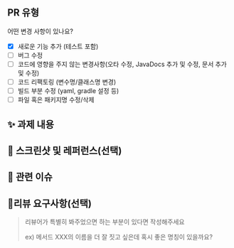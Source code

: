 ## PR 유형

어떤 변경 사항이 있나요?

-   [x] 새로운 기능 추가 (테스트 포함)
-   [ ] 버그 수정
-   [ ] 코드에 영향을 주지 않는 변경사항(오타 수정, JavaDocs 추가 및 수정, 문서 추가 및 수정)
-   [ ] 코드 리팩토링 (변수명/클래스명 변경)
-   [ ] 빌드 부분 수정 (yaml, gradle 설정 등)
-   [ ] 파일 혹은 패키지명 수정/삭제

## ✨ 과제 내용

<!-- 과제에 대한 설명을 적어주세요 -->

## 📸 스크린샷 및 레퍼런스(선택)

<!-- 스크린샷 및 참고할 사항이 있다면 첨부해주세요 -->

## 📌 관련 이슈

<!-- 관련있는 이슈 번호(#000)을 적어주세요.
  해당 pull request merge와 함께 이슈를 닫으려면
  closed #Issue_number를 적어주세요 -->

## 💬리뷰 요구사항(선택)

> 리뷰어가 특별히 봐주었으면 하는 부분이 있다면 작성해주세요
>
> ex) 메서드 XXX의 이름을 더 잘 짓고 싶은데 혹시 좋은 명칭이 있을까요?
